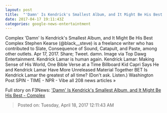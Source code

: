 ```yaml
---
layout: post
title:  "'Damn' Is Kendrick's Smallest Album, and It Might Be His Best - Complex"
date: 2017-04-17 19:11:43Z
categories: google-news-entertaintment
---
```


Complex 'Damn' Is Kendrick's Smallest Album, and It Might Be His Best Complex Stephen Kearse (@black__steve) is a freelance writer who has contributed to Slate, Consequence of Sound, Catapult, and Paste, among other outlets. Apr 17, 2017. Share; Tweet. damn. Image via Top Dawg Entertainment. Kendrick Lamar is human again. Kendrick Lamar: Making Sense of His World, One Bible Verse at a Time Billboard Kid Capri Says He and Kendrick Lamar Have More Unreleased Material Together BET Is Kendrick Lamar the greatest of all time? (Don't ask. Listen.) Washington Post SPIN - TIME - NPR - Vibe all 208 news articles »


Full story on F3News: ['Damn' Is Kendrick's Smallest Album, and It Might Be His Best - Complex](http://www.f3nws.com/n/KZfzyG)

> Posted on: Tuesday, April 18, 2017 12:11:43 AM
